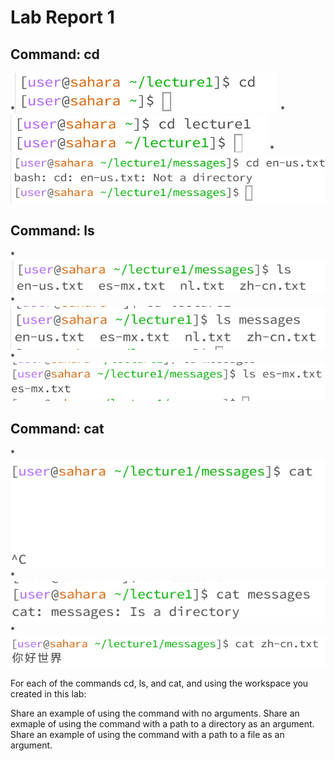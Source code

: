 # Lab Report 1

## Command: cd
*![Image](https://github.com/hillarychang/cse15l-lab-reports/blob/main/Screenshot%202023-10-02%20125930.png)
*![Image](https://github.com/hillarychang/cse15l-lab-reports/blob/main/Screenshot%202023-10-02-1.png)
*![Image](https://github.com/hillarychang/cse15l-lab-reports/blob/main/Screenshot%202023-10-02-2.png)

## Command: ls
*![Image](https://github.com/hillarychang/cse15l-lab-reports/blob/main/Screenshot%202023-10-02-3.png)
*![Image](https://github.com/hillarychang/cse15l-lab-reports/blob/main/Screenshot%202023-10-02-5.png)
*![Image](https://github.com/hillarychang/cse15l-lab-reports/blob/main/Screenshot%202023-10-02-6.png)

## Command: cat
*![Image](https://github.com/hillarychang/cse15l-lab-reports/blob/main/Screenshot%202023-10-02-9131711.png)
*![Image](https://github.com/hillarychang/cse15l-lab-reports/blob/main/Screenshot%202023-10-02-8131654.png)
*![Image](https://github.com/hillarychang/cse15l-lab-reports/blob/main/Screenshot%202023-10-02-7131628.png)


For each of the commands cd, ls, and cat, and using the workspace you created in this lab:

Share an example of using the command with no arguments.
Share an exmaple of using the command with a path to a directory as an argument.
Share an example of using the command with a path to a file as an argument.

